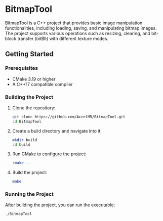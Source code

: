 # BitmapTool

BitmapTool is a C++ project that provides basic image manipulation functionalities, including loading, saving, and manipulating bitmap images. The project supports various operations such as resizing, clearing, and bit-block transfer (bitBlt) with different texture modes.

## Getting Started

### Prerequisites

- CMake 3.19 or higher
- A C++17 compatible compiler

### Building the Project

1. Clone the repository:
    ```sh
    git clone https://github.com/AccelMR/BitmapTool.git
    cd BitmapTool
    ```

2. Create a build directory and navigate into it:
    ```sh
    mkdir build
    cd build
    ```

3. Run CMake to configure the project:
    ```sh
    cmake ..
    ```

4. Build the project:
    ```sh
    make
    ```

### Running the Project

After building the project, you can run the executable:

```sh
./BitmapTool